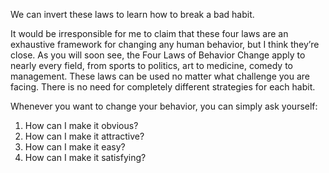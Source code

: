 We can invert these laws to learn how to break a bad habit.

It would be irresponsible for me to claim that these four laws are an
exhaustive framework for changing any human behavior, but I think
they’re close. As you will soon see, the Four Laws of Behavior Change
apply to nearly every field, from sports to politics, art to medicine,
comedy to management. These laws can be used no matter what
challenge you are facing. There is no need for completely different
strategies for each habit.

Whenever you want to change your behavior, you can simply ask
yourself:

1. How can I make it obvious?
2. How can I make it attractive?
3. How can I make it easy?
4. How can I make it satisfying?